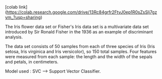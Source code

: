[colab link] (https://colab.research.google.com/drive/13Rc84grfr2FtvJ0ep1R0sZsSlj7gzym_?usp=sharing)

The Iris flower data set or Fisher's Iris data set is a multivariate data set introduced by Sir Ronald Fisher in the 1936 as an example of discriminant analysis.

The data set consists of 50 samples from each of three species of Iris (Iris setosa, Iris virginica and Iris versicolor), so 150 total samples.
Four features were measured from each sample: the length and the width of the sepals and petals, in centimeters.

Model used : SVC --> Support Vector Classifier.
